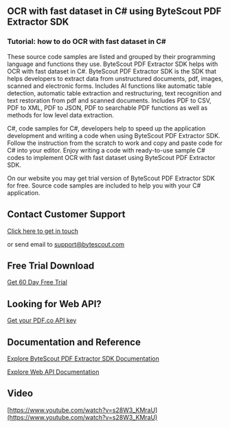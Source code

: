 ## OCR with fast dataset in C# using ByteScout PDF Extractor SDK

### Tutorial: how to do OCR with fast dataset in C#

These source code samples are listed and grouped by their programming language and functions they use. ByteScout PDF Extractor SDK helps with OCR with fast dataset in C#. ByteScout PDF Extractor SDK is the SDK that helps developers to extract data from unstructured documents, pdf, images, scanned and electronic forms. Includes AI functions like automatic table detection, automatic table extraction and restructuring, text recognition and text restoration from pdf and scanned documents. Includes PDF to CSV, PDF to XML, PDF to JSON, PDF to searchable PDF functions as well as methods for low level data extraction.

C#, code samples for C#, developers help to speed up the application development and writing a code when using ByteScout PDF Extractor SDK. Follow the instruction from the scratch to work and copy and paste code for C# into your editor. Enjoy writing a code with ready-to-use sample C# codes to implement OCR with fast dataset using ByteScout PDF Extractor SDK.

On our website you may get trial version of ByteScout PDF Extractor SDK for free. Source code samples are included to help you with your C# application.

## Contact Customer Support

[Click here to get in touch](https://bytescout.zendesk.com/hc/en-us/requests/new?subject=ByteScout%20PDF%20Extractor%20SDK%20Question)

or send email to [support@bytescout.com](mailto:support@bytescout.com?subject=ByteScout%20PDF%20Extractor%20SDK%20Question) 

## Free Trial Download

[Get 60 Day Free Trial](https://bytescout.com/download/web-installer?utm_source=github-readme)

## Looking for Web API? 

[Get your PDF.co API key](https://pdf.co/documentation/api?utm_source=github-readme)

## Documentation and Reference

[Explore ByteScout PDF Extractor SDK Documentation](https://bytescout.com/documentation/index.html?utm_source=github-readme)

[Explore Web API Documentation](https://pdf.co/documentation/api?utm_source=github-readme)

## Video

[https://www.youtube.com/watch?v=s28W3_KMraU](https://www.youtube.com/watch?v=s28W3_KMraU)